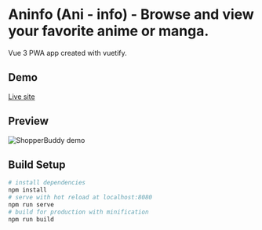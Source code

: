 # Aninfo (Ani - info) - Browse and view your favorite anime or manga.
  Vue 3 PWA app created with vuetify.
  
## Demo

 [Live site](https://aninfo-2b632.web.app/)
 
## Preview
 
 ![ShopperBuddy demo](media/aninfo.gif)

## Build Setup

``` bash
# install dependencies
npm install
# serve with hot reload at localhost:8080
npm run serve
# build for production with minification
npm run build
```
